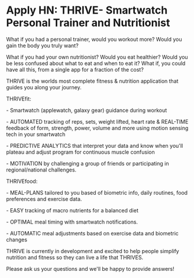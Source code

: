 # Apply HN: THRIVE- Smartwatch Personal Trainer and Nutritionist

What if you had a personal trainer, would you workout more? Would you gain the body you truly want?<p>What if you had your own nutritionist? Would you eat healthier? Would you be less confused about what to eat and when to eat it? What if, you could have all this, from a single app for a fraction of the cost?<p>THRIVE is the worlds most complete fitness &amp; nutrition application that guides you along your journey.<p>THRIVEfit:<p>- Smartwatch (applewatch, galaxy gear) guidance during workout<p>- AUTOMATED tracking of reps, sets, weight lifted, heart rate &amp; REAL-TIME feedback of form, strength, power, volume and more using motion sensing tech in your smartwatch<p>- PREDICTIVE ANALYTICS that interpret your data and know when you&#x27;ll plateau and adjust program for continuous muscle confusion<p>- MOTIVATION by challenging a group of friends or participating in regional&#x2F;national challenges.<p>THRIVEfood:<p>- MEAL-PLANS tailored to you based of biometric info, daily routines, food preferences and exercise data.<p>- EASY tracking of macro nutrients for a balanced diet<p>- OPTIMAL meal timing with smartwatch notifications.<p>- AUTOMATIC meal adjustments based on exercise data and biometric changes<p>THRIVE is currently in development and excited to help people simplify nutrition and fitness so they can live a life that THRIVES.<p>Please ask us your questions and we&#x27;ll be happy to provide answers!
